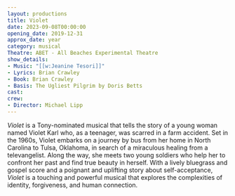 ```yaml
---
layout: productions
title: Violet
date: 2023-09-08T00:00:00
opening_date: 2019-12-31
approx_date: year
category: musical
Theatre: ABET - All Beaches Experimental Theatre
show_details:
- Music: "[[w:Jeanine Tesori]]"
- Lyrics: Brian Crawley
- Book: Brian Crawley
- Basis: The Ugliest Pilgrim by Doris Betts
cast:
crew:
- Director: Michael Lipp
---
```

*Violet* is a Tony-nominated musical that tells the story of a young woman named Violet Karl who, as a teenager, was scarred in a farm accident. Set in the 1960s, Violet embarks on a journey by bus from her home in North Carolina to Tulsa, Oklahoma, in search of a miraculous healing from a televangelist. Along the way, she meets two young soldiers who help her to confront her past and find true beauty in herself. With a lively bluegrass and gospel score and a poignant and uplifting story about self-acceptance, *Violet* is a touching and powerful musical that explores the complexities of identity, forgiveness, and human connection.
